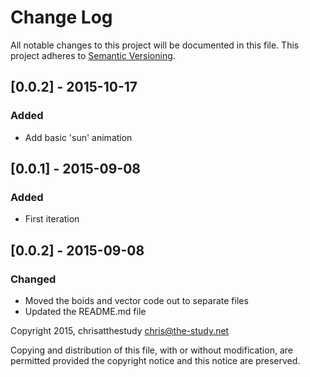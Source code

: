 # Change Log
All notable changes to this project will be documented in this file.
This project adheres to [Semantic Versioning](http://semver.org/).

## [0.0.2] - 2015-10-17
### Added
- Add basic 'sun' animation

## [0.0.1] - 2015-09-08
### Added
- First iteration

## [0.0.2] - 2015-09-08
### Changed
- Moved the boids and vector code out to separate files
- Updated the README.md file

Copyright 2015, chrisatthestudy <chris@the-study.net>

Copying and distribution of this file, with or without modification, are
permitted provided the copyright notice and this notice are preserved.
